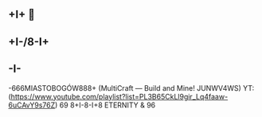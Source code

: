## +I+ 👋
## +I-/8\-I+
## -I-
-666MIASTOBOGÓW888+ (MultiCraft — Build and Mine! JUNWV4WS)
YT:(https://www.youtube.com/playlist?list=PL3B65CkLl9gir_Lq4faaw-6uCAvY9s76Z)
69
8+I-8-I+8
ETERNITY &
96
